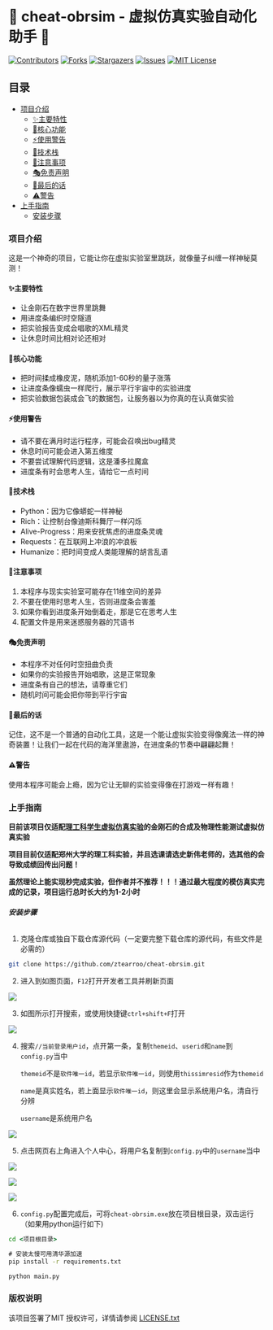 # 🌟 cheat-obrsim - 虚拟仿真实验自动化助手 🌟 

[![Contributors][contributors-shield]][contributors-url]
[![Forks][forks-shield]][forks-url]
[![Stargazers][stars-shield]][stars-url]
[![Issues][issues-shield]][issues-url]
[![MIT License][license-shield]][license-url]

## 目录

- [项目介绍](#项目介绍)
  - [✨主要特性](#✨主要特性)
  - [🎯核心功能](#🎯核心功能)
  - [⚡使用警告](#⚡使用警告)
  - [🎨技术栈](#🎨技术栈)
  - [💫注意事项](#💫注意事项)
  - [🎭免责声明](#🎭免责声明)
  - [🌈最后的话](#🌈最后的话)
  - [⚠️警告](#⚠️警告)
- [上手指南](#上手指南)
  - [安装步骤](#安装步骤)

### 项目介绍

这是一个神奇的项目，它能让你在虚拟实验室里跳跃，就像量子纠缠一样神秘莫测！

#### ✨主要特性

- 让金刚石在数字世界里跳舞
- 用进度条编织时空隧道
- 把实验报告变成会唱歌的XML精灵
- 让休息时间比相对论还相对

#### 🎯核心功能

* 把时间揉成橡皮泥，随机添加1-60秒的量子涨落
* 让进度条像蠕虫一样爬行，展示平行宇宙中的实验进度
* 把实验数据包装成会飞的数据包，让服务器以为你真的在认真做实验

#### ⚡使用警告

- 请不要在满月时运行程序，可能会召唤出bug精灵
- 休息时间可能会进入第五维度
- 不要尝试理解代码逻辑，这是潘多拉魔盒
- 进度条有时会思考人生，请给它一点时间

#### 🎨技术栈

* Python：因为它像蟒蛇一样神秘
* Rich：让控制台像迪斯科舞厅一样闪烁
* Alive-Progress：用来安抚焦虑的进度条灵魂
* Requests：在互联网上冲浪的冲浪板
* Humanize：把时间变成人类能理解的胡言乱语

#### 💫注意事项

1. 本程序与现实实验室可能存在11维空间的差异
2. 不要在使用时思考人生，否则进度条会害羞
3. 如果你看到进度条开始倒着走，那是它在思考人生
4. 配置文件是用来迷惑服务器的咒语书

#### 🎭免责声明

- 本程序不对任何时空扭曲负责
- 如果你的实验报告开始唱歌，这是正常现象
- 进度条有自己的想法，请尊重它们
- 随机时间可能会把你带到平行宇宙

#### 🌈最后的话

记住，这不是一个普通的自动化工具，这是一个能让虚拟实验变得像魔法一样的神奇装置！让我们一起在代码的海洋里遨游，在进度条的节奏中翩翩起舞！

#### ⚠️警告

使用本程序可能会上瘾，因为它让无聊的实验变得像在打游戏一样有趣！

### 上手指南

**目前该项目仅适配[理工科学生虚拟仿真实验](https://www.ilab-x.com/details/page?id=12413&isView=true)的金刚石的合成及物理性能测试虚拟仿真实验**

**项目目前仅适配郑州大学的理工科实验，并且选课请选史新伟老师的，选其他的会导致成绩回传出问题！**

**虽然理论上能实现秒完成实验，但作者并不推荐！！！通过最大程度的模仿真实完成的记录，项目运行总时长大约为1-2小时**

###### **安装步骤**

1. 克隆仓库或独自下载仓库源代码（一定要完整下载仓库的源代码，有些文件是必需的）

```sh
git clone https://github.com/ztearroo/cheat-obrsim.git
```

2. 进入到如图页面，`F12`打开开发者工具并刷新页面

![](/img/img1.png)



3. 如图所示打开搜索，或使用快捷键`ctrl+shift+F`打开

![](/img/img2.png)

4. 搜索`//当前登录用户id`，点开第一条，复制`themeid`、`userid`和`name`到`config.py`当中

   `themeid`不是`软件唯一id`，若显示`软件唯一id`，则使用`thissimresid`作为`themeid`

   `name`是真实姓名，若上面显示`软件唯一id`，则这里会显示系统用户名，清自行分辨

   `username`是系统用户名

![](/img/img3.png)

5. 点击网页右上角进入个人中心，将用户名复制到`config.py`中的`username`当中

![](/img/img5.png)

![](/img/img4.png)

![](/img/img6.png)

6. `config.py`配置完成后，可将`cheat-obrsim.exe`放在项目根目录，双击运行（如果用python运行如下)

```cmd
cd <项目根目录>

# 安装太慢可用清华源加速
pip install -r requirements.txt

python main.py
```



### 版权说明

该项目签署了MIT 授权许可，详情请参阅 [LICENSE.txt](https://github.com/ztearroo/cheat-obrsim/blob/master/LICENSE.txt)


<!-- links -->
[https://github.com/ztearroo/cheat-obrsim/blob/main/LICENSE]:ztearroo/cheat-obrsim
[contributors-shield]: https://img.shields.io/github/contributors/ztearroo/cheat-obrsim.svg?style=flat-square
[contributors-url]: https://github.com/ztearroo/cheat-obrsim/graphs/contributors
[forks-shield]: https://img.shields.io/github/forks/ztearroo/cheat-obrsim.svg?style=flat-square
[forks-url]: https://github.com/ztearroo/cheat-obrsim/network/members
[stars-shield]: https://img.shields.io/github/stars/ztearroo/cheat-obrsim.svg?style=flat-square
[stars-url]: https://github.com/ztearroo/cheat-obrsim/stargazers
[issues-shield]: https://img.shields.io/github/issues/ztearroo/cheat-obrsim.svg?style=flat-square
[issues-url]: https://img.shields.io/github/issues/ztearroo/cheat-obrsim.svg
[license-shield]: https://img.shields.io/github/license/ztearroo/cheat-obrsim.svg?style=flat-square
[license-url]: https://github.com/ztearroo/cheat-obrsim/blob/master/LICENSE.txt
[linkedin-shield]: https://img.shields.io/badge/-LinkedIn-black.svg?style=flat-square&logo=linkedin&colorB=555
[linkedin-url]: https://linkedin.com/in/shaojintian
